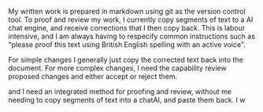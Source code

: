 My written work is prepared in markdown using git as the version control tool. To proof and review my work, I currently copy segments of text to a AI chat engine, and receive corrections that I then copy back. This is labour intensive, and I am always having to respecify common instructions such as "please proof this text using British English spelling with an active voice".

For simple changes I generally just copy the corrected text back into the document. For more complex changes, I need the capability review proposed changes and either accept or reject them.



and I need an integrated method for proofing and review, without me needing to copy segments of text into a chatAI, and paste them back.  I w
